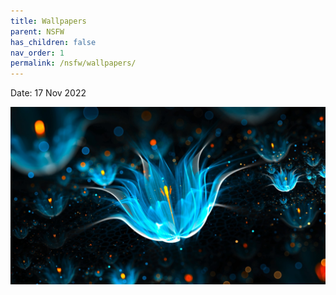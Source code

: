 ```yaml
---
title: Wallpapers
parent: NSFW
has_children: false
nav_order: 1
permalink: /nsfw/wallpapers/
---
```

Date: 17 Nov 2022

![](wallpapers/moon_shine.png)